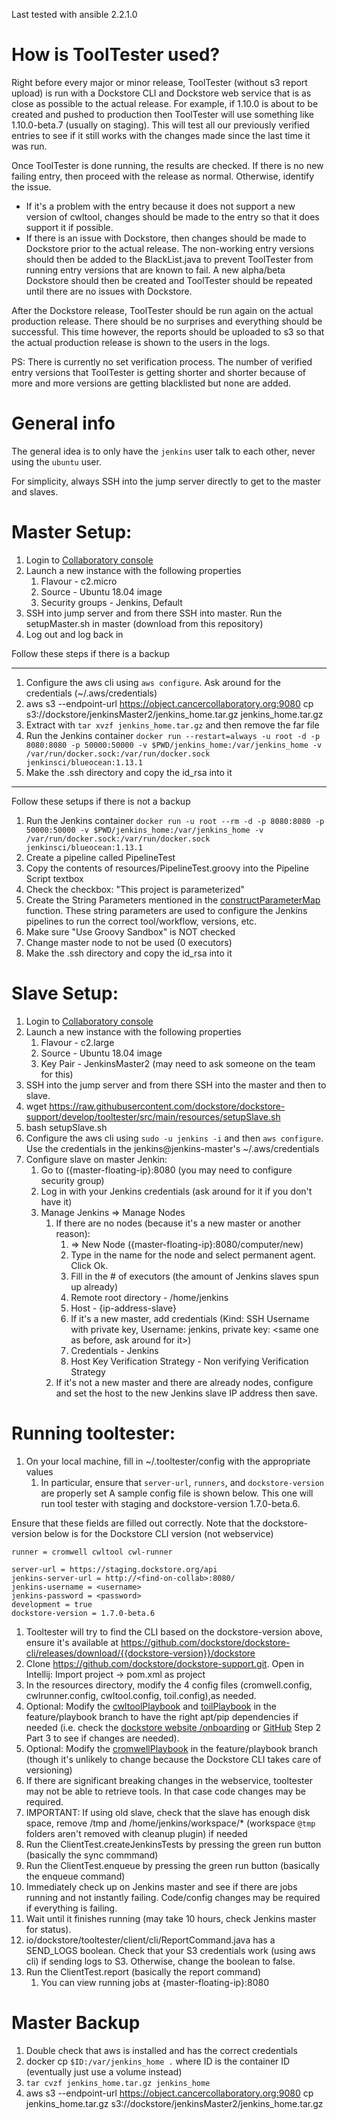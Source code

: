Last tested with ansible 2.2.1.0

# How is ToolTester used?

Right before every major or minor release, ToolTester (without s3 report upload) is run with a Dockstore CLI and Dockstore web service that is
as close as possible to the actual release. For example, if 1.10.0 is about to be created and pushed to production
then ToolTester will use something like 1.10.0-beta.7 (usually on staging). This will test all our previously verified entries to see if
it still works with the changes made since the last time it was run.

Once ToolTester is done running, the results are checked. If there is no new failing entry, then proceed with the
release as normal. Otherwise, identify the issue. 
- If it's a problem with the entry because it does not support a new
version of cwltool, changes should be made to the entry so that it does support it if possible. 
- If there is
an issue with Dockstore, then changes should be made to Dockstore prior to the actual release. The 
non-working entry versions should then be added to the BlackList.java to prevent ToolTester from running
entry versions that are known to fail. A new alpha/beta Dockstore should then be created and ToolTester should be 
repeated until there are no issues with Dockstore.

After the Dockstore release, ToolTester should be run again on the actual production release. There should be
no surprises and everything should be successful. This time however, the reports should be uploaded to s3 so that
the actual production release is shown to the users in the logs.

PS: There is currently no set verification process. The number of verified entry versions that ToolTester is getting
shorter and shorter because of more and more versions are getting blacklisted but none are added.

# General info

The general idea is to only have the `jenkins` user talk to each other, never using the `ubuntu` user.

For simplicity, always SSH into the jump server directly to get to the master and slaves.

# Master Setup:
1. Login to [Collaboratory console](https://console.cancercollaboratory.org/)
1. Launch a new instance with the following properties
    1. Flavour - c2.micro
    1. Source - Ubuntu 18.04 image
    1. Security groups - Jenkins, Default
1. SSH into jump server and from there SSH into master. Run the setupMaster.sh in master (download from this repository)
1. Log out and log back in

Follow these steps if there is a backup

---
1. Configure the aws cli using `aws configure`. Ask around for the credentials (~/.aws/credentials)
1. aws s3 --endpoint-url https://object.cancercollaboratory.org:9080 cp s3://dockstore/jenkinsMaster2/jenkins_home.tar.gz jenkins_home.tar.gz
1. Extract with `tar xvzf jenkins_home.tar.gz` and then remove the far file
1. Run the Jenkins container
    `docker run --restart=always -u root -d -p 8080:8080 -p 50000:50000 -v $PWD/jenkins_home:/var/jenkins_home -v /var/run/docker.sock:/var/run/docker.sock jenkinsci/blueocean:1.13.1`
1. Make the .ssh directory and copy the id_rsa into it
---

Follow these setups if there is not a backup
1. Run the Jenkins container
    `docker run -u root --rm -d -p 8080:8080 -p 50000:50000 -v $PWD/jenkins_home:/var/jenkins_home -v /var/run/docker.sock:/var/run/docker.sock jenkinsci/blueocean:1.13.1`
1. Create a pipeline called PipelineTest
1. Copy the contents of resources/PipelineTest.groovy into the Pipeline Script textbox
1. Check the checkbox:  "This project is parameterized"
1. Create the String Parameters mentioned in the [constructParameterMap](https://github.com/ga4gh/dockstore-support/blob/develop/tooltester/src/main/java/io/dockstore/tooltester/client/cli/Client.java#L609) function. These string parameters are used to configure the Jenkins pipelines to run the correct tool/workflow, versions, etc.
1. Make sure "Use Groovy Sandbox" is NOT checked
1. Change master node to not be used (0 executors)
1. Make the .ssh directory and copy the id_rsa into it

# Slave Setup:
1. Login to [Collaboratory console](https://console.cancercollaboratory.org/)
1. Launch a new instance with the following properties
    1. Flavour - c2.large
    1. Source - Ubuntu 18.04 image
    1. Key Pair - JenkinsMaster2 (may need to ask someone on the team for this)
1. SSH into the jump server and from there SSH into the master and then to slave. 
1. wget https://raw.githubusercontent.com/dockstore/dockstore-support/develop/tooltester/src/main/resources/setupSlave.sh
1. bash setupSlave.sh
1. Configure the aws cli using `sudo -u jenkins -i` and then `aws configure`. Use the credentials in the jenkins@jenkins-master's ~/.aws/credentials
1. Configure slave on master Jenkin: 
    1. Go to ({master-floating-ip}:8080 (you may need to configure security group)
    1. Log in with your Jenkins credentials (ask around for it if you don't have it)
    1. Manage Jenkins => Manage Nodes
        1. If there are no nodes (because it's a new master or another reason):
            1. => New Node ({master-floating-ip}:8080/computer/new)
            1. Type in the name for the node and select permanent agent. Click Ok.
            1. Fill in the \# of executors (the amount of Jenkins slaves spun up already)
            1. Remote root directory - /home/jenkins
            1. Host - {ip-address-slave}
            1. If it's a new master, add credentials (Kind: SSH Username with private key, Username: jenkins, private key: <same one as before, ask around for it>)
            1. Credentials - Jenkins
            1. Host Key Verification Strategy - Non verifying Verification Strategy
        1. If it's not a new master and there are already nodes, configure and set the host to the new Jenkins slave IP address then save.

# Running tooltester:
1. On your local machine, fill in ~/.tooltester/config with the appropriate values
    1. In particular, ensure that `server-url`, `runners`, and `dockstore-version` are properly set
A sample config file is shown below. This one will run tool tester with staging and dockstore-version 1.7.0-beta.6.

Ensure that these fields are filled out correctly. Note that the dockstore-version below is for the Dockstore CLI version (not webservice)

```
runner = cromwell cwltool cwl-runner

server-url = https://staging.dockstore.org/api
jenkins-server-url = http://<find-on-collab>:8080/
jenkins-username = <username>
jenkins-password = <password>
development = true
dockstore-version = 1.7.0-beta.6

```
1. Tooltester will try to find the CLI based on the dockstore-version above, ensure it's available at https://github.com/dockstore/dockstore-cli/releases/download/{{dockstore-version}}/dockstore
1. Clone https://github.com/dockstore/dockstore-support.git. Open in Intellij: Import project -> pom.xml as project
1. In the resources directory, modify the 4 config files (cromwell.config, cwlrunner.config, cwltool.config, toil.config),as needed.
1. Optional: Modify the [cwltoolPlaybook](https://github.com/dockstore/dockstore-support/blob/feature/playbook/tooltester/src/main/resources/cwltoolPlaybook.yml) and [toilPlaybook](https://github.com/dockstore/dockstore-support/blob/feature/playbook/tooltester/src/main/resources/toilPlaybook.yml) in the feature/playbook branch to have the right apt/pip dependencies if needed (i.e. check the [dockstore website /onboarding](https://dockstore.org/onboarding) or [GitHub](https://github.com/dockstore/dockstore-ui2/blob/develop/src/app/loginComponents/onboarding/downloadcliclient/downloadcliclient.component.ts#L81) Step 2 Part 3 to see if changes are needed).
1. Optional: Modify the [cromwellPlaybook](https://github.com/dockstore/dockstore-support/blob/feature/playbook/tooltester/src/main/resources/cromwellPlaybook.yml) in the feature/playbook branch (though it's unlikely to change because the Dockstore CLI takes care of versioning)
1. If there are significant breaking changes in the webservice, tooltester may not be able to retrieve tools. In that case code changes may be required.
1. IMPORTANT: If using old slave, check that the slave has enough disk space, remove /tmp and /home/jenkins/workspace/* (workspace `@tmp` folders aren't removed with cleanup plugin) if needed
1. Run the ClientTest.createJenkinsTests by pressing the green run button (basically the sync commmand)
1. Run the ClientTest.enqueue by pressing the green run button (basically the enqueue command)
1. Immediately check up on Jenkins master and see if there are jobs running and not instantly failing. Code/config changes may be required if everything is failing.
1. Wait until it finishes running (may take 10 hours, check Jenkins master for status).
1. io/dockstore/tooltester/client/cli/ReportCommand.java has a SEND_LOGS boolean.  Check that your S3 credentials work (using aws cli) if sending logs to S3. Otherwise, change the boolean to false.
1. Run the ClientTest.report (basically the report command)
    1. You can view running jobs at {master-floating-ip}:8080

# Master Backup
1. Double check that aws is installed and has the correct credentials
1. docker cp `$ID:/var/jenkins_home .` where ID is the container ID (eventually just use a volume instead)
1. `tar cvzf jenkins_home.tar.gz jenkins_home`
1. aws s3 --endpoint-url https://object.cancercollaboratory.org:9080 cp jenkins_home.tar.gz s3://dockstore/jenkinsMaster2/jenkins_home.tar.gz


